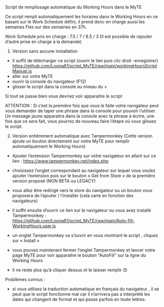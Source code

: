 Script de remplissage automatique du Working Hours dans le MyTE


Ce script rempli automatiquement les horaires dans le Working Hours en ce basant sur le Work Schedule défini, il prend donc en charge aussi les semaines Flex sur des semaines en 37h.

Work Schedule pris en charge : 7.5 / 7 / 8.5 / 3
(Il est possible de rajouter d’autre prise en charge à la demande)

1.	Version sans aucune installation

- Il suffit de télécharger ce script (ouvrir le lien puis clic droit -enregistrer)
https://github.com/Loona61/script_MyTE/raw/main/workingHoursScriptManuel.js
- aller sur votre MyTE
- ouvrir la console du navigateur (F12)
- glisser le script dans la console au niveau du >
 
Si tout se passe bien vous devriez voir apparaitre le script
 

ATTENTION : Si c’est la première fois que vous le faite votre navigateur peut vous demander de taper une phrase dans la console pour pouvoir l’utiliser. Un message jaune apparaitra dans la console avec la phrase à écrire, une fois que ce sera fait, vous pourrez de nouveau faire l’étape où vous glissez le script.


2.	Version entièrement automatique avec Tampermonkey
(Cette version ajoute un bouton directement sur votre MyTE pour remplir automatiquement le Working Hours)

- Ajouter l’extension Tampermonkey sur votre navigateur en allant sur ce lien :
https://www.tampermonkey.net/index.php

- choisissez l’onglet correspondant au navigateur sur lequel vous voulez ajouter l’extension puis sur le bouton « Get from Store » de la première version proposé (NON BETA ou LEGACY)

- vous allez être redirigé vers le store du navigateur ou un bouton vous proposera de l’ajouter / l’installer (cela varie en fonction des navigateurs)

- il suffit ensuite d’ouvrir ce lien sur le navigateur ou vous avez installé Tampermonkey :
https://github.com/Loona61/script_MyTE/raw/main/Auto-fill-WorkingHours.user.js
- un onglet Tampermonkey va s’ouvrir en vous montrant le script , cliquez sur « Install »

- vous pouvez maintenant fermer l’onglet Tampermonkey et lancer votre page MyTE pour voir apparaitre le bouton "AutoFill" sur la ligne du Working Hours
 

- Il ne reste plus qu’à cliquer dessus et le laisser remplir 😊


Problèmes connus :

- si vous utilisez la traduction automatique en français du navigateur , il se peut que le script fonctionne mal car il n’arrivera pas a interprété les dates qui changent de format et qui passe parfois en toute lettres.


